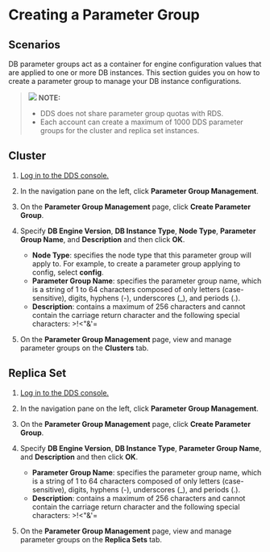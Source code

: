 # Creating a Parameter Group<a name="en-us_topic_parameter_group"></a>

## **Scenarios**<a name="section10048988195440"></a>

DB parameter groups act as a container for engine configuration values that are applied to one or more DB instances. This section guides you on how to create a parameter group to manage your DB instance configurations.

>![](/images/icon-note.gif) **NOTE:**   
>-   DDS does not share parameter group quotas with RDS.  
>-   Each account can create a maximum of 1000 DDS parameter groups for the cluster and replica set instances.  

## Cluster<a name="section23494442161723"></a>

1.  [Log in to the DDS console.](logging-in-to-the-dds-console.md)
2.  In the navigation pane on the left, click  **Parameter Group Management**.
3.  On the  **Parameter Group Management**  page, click  **Create Parameter Group**.
4.  Specify  **DB Engine Version**,  **DB Instance Type**,  **Node Type**,  **Parameter Group Name**, and  **Description**  and then click  **OK**.
    -   **Node Type**: specifies the node type that this parameter group will apply to. For example, to create a parameter group applying to config, select  **config**.
    -   **Parameter Group Name**: specifies the parameter group name, which is a string of 1 to 64 characters composed of only letters \(case-sensitive\), digits, hyphens \(-\), underscores \(\_\), and periods \(.\).
    -   **Description**: contains a maximum of 256 characters and cannot contain the carriage return character and the following special characters: \>!<"&'=

5.  On the  **Parameter Group Management**  page, view and manage parameter groups on the  **Clusters**  tab.

## Replica Set<a name="section47857970184222"></a>

1.  [Log in to the DDS console.](logging-in-to-the-dds-console.md)
2.  In the navigation pane on the left, click  **Parameter Group Management**.
3.  On the  **Parameter Group Management**  page, click  **Create Parameter Group**.
4.  Specify  **DB Engine Version**,  **DB Instance Type**,  **Parameter Group Name**, and  **Description**  and then click  **OK**.
    -   **Parameter Group Name**: specifies the parameter group name, which is a string of 1 to 64 characters composed of only letters \(case-sensitive\), digits, hyphens \(-\), underscores \(\_\), and periods \(.\).
    -   **Description**: contains a maximum of 256 characters and cannot contain the carriage return character and the following special characters: \>!<"&'=

5.  On the  **Parameter Group Management**  page, view and manage parameter groups on the  **Replica Sets**  tab.


